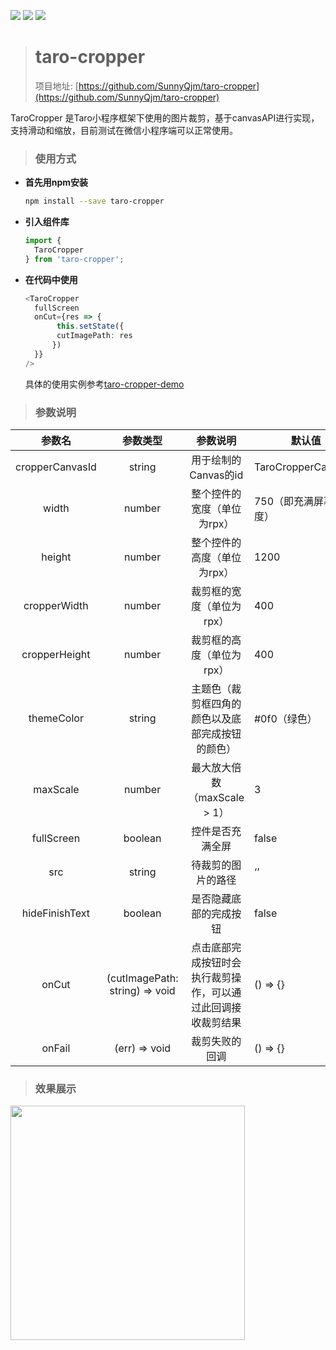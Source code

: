 [![](https://img.shields.io/npm/v/taro-cropper.svg?style=flat-square)](https://www.npmjs.com/package/taro-cropper)
[![](https://img.shields.io/npm/l/taro-cropper.svg?style=flat-square)](https://www.npmjs.com/package/taro-cropper)
[![](https://img.shields.io/npm/dt/taro-cropper.svg?style=flat-square)](https://www.npmjs.com/package/taro-cropper)

> # taro-cropper
>
> 项目地址: [https://github.com/SunnyQjm/taro-cropper](https://github.com/SunnyQjm/taro-cropper)

TaroCropper 是Taro小程序框架下使用的图片裁剪，基于canvasAPI进行实现，支持滑动和缩放，目前测试在微信小程序端可以正常使用。

> ### 使用方式

- **首先用npm安装**

  ```bash
  npm install --save taro-cropper
  ```

- **引入组件库**

  ```typescript
  import {
    TaroCropper
  } from 'taro-cropper';
  ```

- **在代码中使用**

  ```typescript
  <TaroCropper
    fullScreen
    onCut={res => {
         this.setState({
         cutImagePath: res
        })
    }}
  />
  ```

  具体的使用实例参考[taro-cropper-demo](<https://github.com/SunnyQjm/taro-cropper/blob/master/src/pages/index/index.tsx>)

> ### 参数说明

|     参数名      |            参数类型            |                           参数说明                           | 默认值                |
| :-------------: | :----------------------------: | :----------------------------------------------------------: | --------------------- |
| cropperCanvasId |             string             |                     用于绘制的Canvas的id                     | TaroCropperCanvasId   |
|      width      |             number             |                 整个控件的宽度（单位为rpx）                  | 750（即充满屏幕宽度） |
|     height      |             number             |                 整个控件的高度（单位为rpx）                  | 1200                  |
|  cropperWidth   |             number             |                  裁剪框的宽度（单位为rpx）                   | 400                   |
|  cropperHeight  |             number             |                  裁剪框的高度（单位为rpx）                   | 400                   |
|   themeColor    |             string             |       主题色（裁剪框四角的颜色以及底部完成按钮的颜色）       | #0f0（绿色）          |
|    maxScale     |             number             |                 最大放大倍数（maxScale > 1）                 | 3                     |
|   fullScreen    |            boolean             |                       控件是否充满全屏                       | false                 |
|       src       |             string             |                      待裁剪的图片的路径                      | ‘’                    |
| hideFinishText  |            boolean             |                    是否隐藏底部的完成按钮                    | false                 |
|      onCut      | (cutImagePath: string) => void | 点击底部完成按钮时会执行裁剪操作，可以通过此回调接收裁剪结果 | () => {}              |
|     onFail      |         (err) => void          |                        裁剪失败的回调                        | () => {}              |

> ### 效果展示

<img src="https://raw.githubusercontent.com/SunnyQjm/taro-cropper/master/document/demo1.png" width="375"/>
